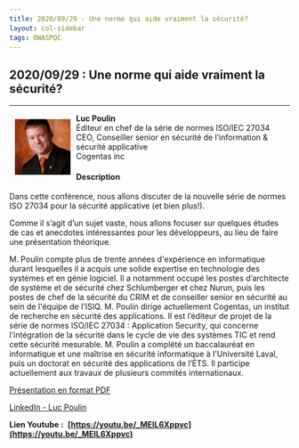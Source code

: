 ```yaml
---
title: 2020/09/29 - Une norme qui aide vraiment la sécurité?
layout: col-sidebar
tags: OWASPQC
---
```


## **2020/09/29 : Une norme qui aide vraiment la sécurité?**

---
<img align="left" style="padding: 10px; bottom-padding: 10px" width="100px" src="../assets/images/../../../assets/images/LucPoulin.jpeg" />

**Luc Poulin**
<br>Éditeur en chef de la série de normes ISO/IEC 27034
<br>CEO, Conseiller senior en sécurité de l’information & sécurité applicative
<br>Cogentas inc<br>

#### Description

Dans cette conférence, nous allons discuter de la nouvelle série de normes ISO 27034 pour la sécurité applicative (et bien plus!).

Comme il s’agit d’un sujet vaste, nous allons focuser sur quelques études de cas et anecdotes intéressantes pour les développeurs, au lieu de faire une présentation théorique.

M. Poulin compte plus de trente années d'expérience en informatique durant lesquelles il a acquis une solide expertise en technologie des systèmes et en génie logiciel. Il a notamment occupé les postes d’architecte de système et de sécurité chez Schlumberger et chez Nurun, puis les postes de chef de la sécurité du CRIM et de conseiller senior en sécurité au sein de l'équipe de l'ISIQ. M. Poulin dirige actuellement Cogentas, un institut de recherche en sécurité des applications. Il est l’éditeur de projet de la série de normes ISO/IEC 27034 : Application Security, qui concerne l'intégration de la sécurité dans le cycle de vie des systèmes TIC et rend cette sécurité mesurable. M. Poulin a complété un baccalauréat en informatique et une maîtrise en sécurité informatique à l'Université Laval, puis un doctorat en sécurité des applications de l’ÉTS. Il participe actuellement aux travaux de plusieurs commités internationaux.

[Présentation en format PDF](../../assets/presentations/2020-09-29_ISO27034etTDDv1Fr.pdf)

[LinkedIn - Luc Poulin](https://www.linkedin.com/in/lucpoulin/)

**Lien Youtube :**&nbsp;
**[https://youtu.be/_MEIL6Xppvc](https://youtu.be/_MEIL6Xppvc)**
